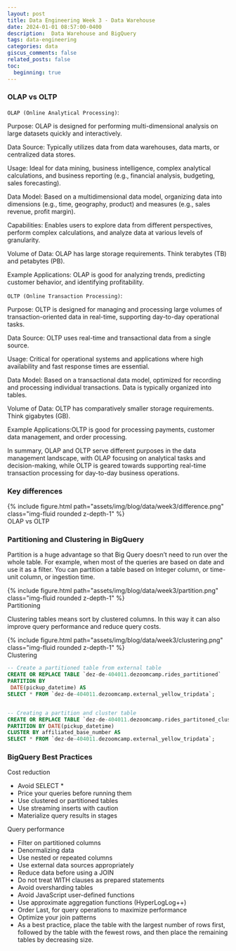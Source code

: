 ```yaml
---
layout: post
title: Data Engineering Week 3 - Data Warehouse 
date: 2024-01-01 08:57:00-0400
description:  Data Warehouse and BigQuery
tags: data-engineering
categories: data
giscus_comments: false
related_posts: false
toc:
  beginning: true
---
```


### **OLAP vs OLTP**

`OLAP (Online Analytical Processing)`:

Purpose: OLAP is designed for performing multi-dimensional analysis on large datasets quickly and interactively.

Data Source: Typically utilizes data from data warehouses, data marts, or centralized data stores.

Usage: Ideal for data mining, business intelligence, complex analytical calculations, and business reporting (e.g., financial analysis, budgeting, sales forecasting).

Data Model: Based on a multidimensional data model, organizing data into dimensions (e.g., time, geography, product) and measures (e.g., sales revenue, profit margin).

Capabilities: Enables users to explore data from different perspectives, perform complex calculations, and analyze data at various levels of granularity.

Volume of Data: OLAP has large storage requirements. Think terabytes (TB) and petabytes (PB).

Example Applications: OLAP is good for analyzing trends, predicting customer behavior, and identifying profitability.


`OLTP (Online Transaction Processing)`:

Purpose: OLTP is designed for managing and processing large volumes of transaction-oriented data in real-time, supporting day-to-day operational tasks.

Data Source: OLTP uses real-time and transactional data from a single source.

Usage: Critical for operational systems and applications where high availability and fast response times are essential.

Data Model: Based on a transactional data model, optimized for recording and processing individual transactions. Data is typically organized into tables.

Volume of Data: OLTP has comparatively smaller storage requirements. Think gigabytes (GB).

Example Applications:OLTP is good for processing payments, customer data management, and order processing.

In summary, OLAP and OLTP serve different purposes in the data management landscape, with OLAP focusing on analytical tasks and decision-making, while OLTP is geared towards supporting real-time transaction processing for day-to-day business operations.

### **Key differences**

<div class="row mt-3">
    <div class="col-sm mt-3 mt-md-0">
        {% include figure.html path="assets/img/blog/data/week3/difference.png" class="img-fluid rounded z-depth-1" %}
    </div>
</div>
<div class="caption">
   OLAP vs OLTP
</div>


### **Partitioning and Clustering in BigQuery**

Partition is a huge advantage so that Big Query doesn’t need to run over the whole table. For example, when most of the queries are based on date and use it as a filter. You can partition a table based on Integer column, or time-unit column, or ingestion time.

<div class="row mt-3">
    <div class="col-sm mt-3 mt-md-0">
        {% include figure.html path="assets/img/blog/data/week3/partition.png" class="img-fluid rounded z-depth-1" %}
    </div>
</div>
<div class="caption">
   Partitioning
</div>

Clustering tables means sort by clustered columns. In this way it can also improve query performance and reduce query costs.

<div class="row mt-3">
    <div class="col-sm mt-3 mt-md-0">
        {% include figure.html path="assets/img/blog/data/week3/clustering.png" class="img-fluid rounded z-depth-1" %}
    </div>
</div>
<div class="caption">
   Clustering
</div>

```sql
-- Create a partitioned table from external table
CREATE OR REPLACE TABLE `dez-de-404011.dezoomcamp.rides_partitioned`
PARTITION BY
 DATE(pickup_datetime) AS
SELECT * FROM `dez-de-404011.dezoomcamp.external_yellow_tripdata`;


-- Creating a partition and cluster table
CREATE OR REPLACE TABLE `dez-de-404011.dezoomcamp.rides_partitoned_clustered`
PARTITION BY DATE(pickup_datetime)
CLUSTER BY affiliated_base_number AS
SELECT * FROM `dez-de-404011.dezoomcamp.external_yellow_tripdata`;
```

### **BigQuery Best Practices**

Cost reduction

- Avoid SELECT *
- Price your queries before running them
- Use clustered or partitioned tables
- Use streaming inserts with caution
- Materialize query results in stages

Query performance
- Filter on partitioned columns
- Denormalizing data
- Use nested or repeated columns
- Use external data sources appropriately
- Reduce data before using a JOIN
- Do not treat WITH clauses as prepared statements
- Avoid oversharding tables
- Avoid JavaScript user-defined functions
- Use approximate aggregation functions (HyperLogLog++)
- Order Last, for query operations to maximize performance
- Optimize your join patterns
- As a best practice, place the table with the largest number of rows first, followed by the table with the fewest rows, and then place the remaining tables by decreasing size.